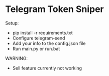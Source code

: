 # Telegram Token Sniper

Setup:
 - pip install -r requirements.txt
 - Configure telegram-send
 - Add your info to the config.json file
 - Run main.py or run.bat

WARNING:
- Sell feature currently not working
